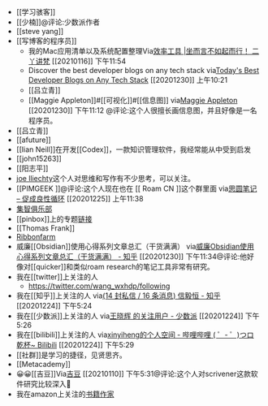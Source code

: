 - [[学习骇客]]
- [[少楠]]@评论:少数派作者
- [[steve yang]]
- [[写博客的程序员]]
    - 我的Mac应用清单以及系统配置整理Via[效率工具 |坐而言不如起而行！ 二丫讲梵](http://www.eryajf.net/category/%e6%95%88%e7%8e%87%e5%b7%a5%e5%85%b7) [[20210116]] 下午11:54
    - Discover the best developer blogs on any tech stack
via[Today's Best Developer Blogs on Any Tech Stack](https://bloggingfordevs.com/trends/)
[[20201230]] 上午10:21
    - [[吕立青]]
    - [[Maggie Appleton]]#[[可视化]]#[[信息图]]
via[Maggie Appleton](https://maggieappleton.com/)
[[20201230]] 下午11:12 @评论:这个人很擅长画信息图，并且好像是一名程序员。
- [[吕立青]]
- [[afuture]]
- [[Iian Neill]]在开发[[Codex]]，一款知识管理软件，我经常能从中受到启发
- [[john15263]]
- [[阳志平]]
- [joe lliechty](https://joelliechty.wordpress.com/2020/12/28/you-are-only-as-creative-as-your-network/)这个人对思维和写作有不少思考，可以关注。
- [[PIMGEEK ]]@评论:这个人现在也在 [[ Roam CN ]]这个群里面
via[思圆笔记 – 促成良性循环](https://hintsnet.com/pimgeek/)
[[20201225]] 上午11:38
- [集智俱乐部](https://swarma.org/)
- [[pinbox]]上的专题[链接](https://withpinbox.com/collection/354329?category=all&name=%E6%95%88%E7%8E%87%E4%BD%9C%E8%80%85)
- [[Thomas Frank]]
- [Ribbonfarm](https://www.ribbonfarm.com/)
- 威廉[[Obsidian]]使用心得系列文章总汇（干货满满）
via[威廉Obsidian使用心得系列文章总汇（干货满满） - 知乎](https://zhuanlan.zhihu.com/p/336860525)
[[20201230]] 下午11:34@评论:他好像对[[quicker]]和类似roam research的笔记工具非常有研究。
- 我在[[twitter]]上关注的人
    - https://twitter.com/wang_wxhdp/following
- 我在[[知乎]]上关注的人
via[(14 封私信 / 16 条消息) 信毅恒 - 知乎](https://www.zhihu.com/people/wang-xiao-hui-33-40/following)
[[20201224]] 下午5:24
- 我在[[少数派]]上关注的人
via[王晓辉 的关注用户 - 少数派](https://sspai.com/u/xinyiheng/follow)
[[20201224]] 下午5:26
- 我在[[bilibili]]上关注的人
via[xinyiheng的个人空间 - 哔哩哔哩 ( ゜- ゜)つロ 乾杯~ Bilibili](https://space.bilibili.com/442698571/fans/follow)
[[20201224]] 下午5:29
- [[社群]]是学习的捷径，见贤思齐。
- [[Metacademy]]
- 😀😀[[吉豆]]Via[吉豆](https://sinkinact.lofter.com/?page=2&t=1397201293988) [[20210110]] 下午5:31@评论:这个人对scrivener这款软件研究比较深入
- 我在amazon上关注的[书籍作家](https://www.amazon.com/gp/profile/amzn1.account.AGINEYVSZWY4VCQKUA5GGCIBIIXQ/follows/ref=prof_o_fol_mng)
